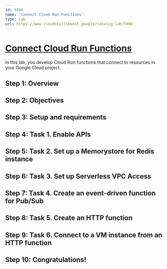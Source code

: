 ```yaml
---
id: 5486
name: 'Connect Cloud Run Functions'
type: Lab
url: https://www.cloudskillsboost.google/catalog_lab/5486
---
```


# [Connect Cloud Run Functions](https://www.cloudskillsboost.google/catalog_lab/5486)

In this lab, you develop Cloud Run functions that connect to resources in your Google Cloud project.

## Step 1: Overview

## Step 2: Objectives

## Step 3: Setup and requirements

## Step 4: Task 1. Enable APIs

## Step 5: Task 2. Set up a Memorystore for Redis instance

## Step 6: Task 3. Set up Serverless VPC Access

## Step 7: Task 4. Create an event-driven function for Pub/Sub

## Step 8: Task 5. Create an HTTP function

## Step 9: Task 6. Connect to a VM instance from an HTTP function

## Step 10: Congratulations!
